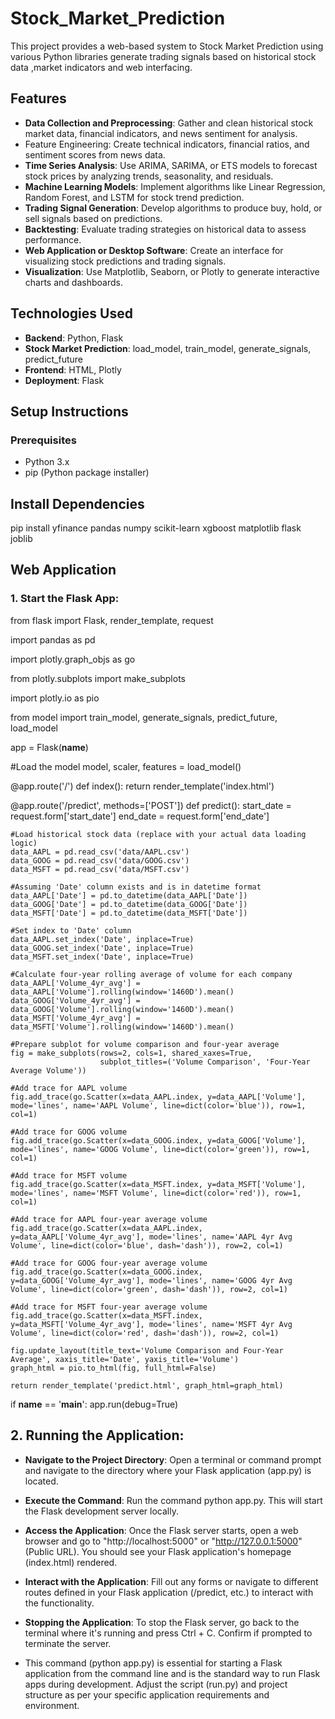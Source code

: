 # Stock_Market_Prediction


This project provides a web-based system to Stock Market Prediction using various Python libraries generate trading signals based on historical stock data ,market indicators and web interfacing.

## Features 
- __Data Collection and Preprocessing__: Gather and clean historical stock market data, financial indicators, and news sentiment for analysis. 
- Feature Engineering: Create technical indicators, financial ratios, and sentiment scores from news data. 
- __Time Series Analysis__: Use ARIMA, SARIMA, or ETS models to forecast stock prices by analyzing trends, seasonality, and residuals. 
- __Machine Learning Models__: Implement algorithms like Linear Regression, Random Forest, and LSTM for stock trend prediction. 
- __Trading Signal Generation__: Develop algorithms to produce buy, hold, or sell signals based on predictions.
- __Backtesting__: Evaluate trading strategies on historical data to assess performance.
- __Web Application or Desktop Software__: Create an interface for visualizing stock predictions and trading signals.
- __Visualization__: Use Matplotlib, Seaborn, or Plotly to generate interactive charts and dashboards. 

## Technologies Used
- __Backend__: Python, Flask
- __Stock Market Prediction__: load_model, train_model, generate_signals, predict_future
- __Frontend__: HTML, Plotly
- __Deployment__: Flask

## Setup Instructions
### Prerequisites
- Python 3.x
- pip (Python package installer)                      


## Install Dependencies
pip install yfinance pandas numpy scikit-learn xgboost matplotlib flask joblib

## Web Application

### 1. Start the Flask App:

from flask import Flask, render_template, request

import pandas as pd

import plotly.graph_objs as go

from plotly.subplots import make_subplots

import plotly.io as pio

from model import train_model, generate_signals, predict_future, load_model

app = Flask(__name__)

#Load the model
model, scaler, features = load_model()

@app.route('/')
def index():
    return render_template('index.html')

@app.route('/predict', methods=['POST'])
def predict():
    start_date = request.form['start_date']
    end_date = request.form['end_date']
    
    #Load historical stock data (replace with your actual data loading logic)
    data_AAPL = pd.read_csv('data/AAPL.csv')
    data_GOOG = pd.read_csv('data/GOOG.csv')
    data_MSFT = pd.read_csv('data/MSFT.csv')
    
    #Assuming 'Date' column exists and is in datetime format
    data_AAPL['Date'] = pd.to_datetime(data_AAPL['Date'])
    data_GOOG['Date'] = pd.to_datetime(data_GOOG['Date'])
    data_MSFT['Date'] = pd.to_datetime(data_MSFT['Date'])
    
    #Set index to 'Date' column
    data_AAPL.set_index('Date', inplace=True)
    data_GOOG.set_index('Date', inplace=True)
    data_MSFT.set_index('Date', inplace=True)
    
    #Calculate four-year rolling average of volume for each company
    data_AAPL['Volume_4yr_avg'] = data_AAPL['Volume'].rolling(window='1460D').mean()
    data_GOOG['Volume_4yr_avg'] = data_GOOG['Volume'].rolling(window='1460D').mean()
    data_MSFT['Volume_4yr_avg'] = data_MSFT['Volume'].rolling(window='1460D').mean()
    
    #Prepare subplot for volume comparison and four-year average
    fig = make_subplots(rows=2, cols=1, shared_xaxes=True, 
                        subplot_titles=('Volume Comparison', 'Four-Year Average Volume'))
    
    #Add trace for AAPL volume
    fig.add_trace(go.Scatter(x=data_AAPL.index, y=data_AAPL['Volume'], mode='lines', name='AAPL Volume', line=dict(color='blue')), row=1, col=1)
    
    #Add trace for GOOG volume
    fig.add_trace(go.Scatter(x=data_GOOG.index, y=data_GOOG['Volume'], mode='lines', name='GOOG Volume', line=dict(color='green')), row=1, col=1)
    
    #Add trace for MSFT volume
    fig.add_trace(go.Scatter(x=data_MSFT.index, y=data_MSFT['Volume'], mode='lines', name='MSFT Volume', line=dict(color='red')), row=1, col=1)
    
    #Add trace for AAPL four-year average volume
    fig.add_trace(go.Scatter(x=data_AAPL.index, y=data_AAPL['Volume_4yr_avg'], mode='lines', name='AAPL 4yr Avg Volume', line=dict(color='blue', dash='dash')), row=2, col=1)
    
    #Add trace for GOOG four-year average volume
    fig.add_trace(go.Scatter(x=data_GOOG.index, y=data_GOOG['Volume_4yr_avg'], mode='lines', name='GOOG 4yr Avg Volume', line=dict(color='green', dash='dash')), row=2, col=1)
    
    #Add trace for MSFT four-year average volume
    fig.add_trace(go.Scatter(x=data_MSFT.index, y=data_MSFT['Volume_4yr_avg'], mode='lines', name='MSFT 4yr Avg Volume', line=dict(color='red', dash='dash')), row=2, col=1)
    
    fig.update_layout(title_text='Volume Comparison and Four-Year Average', xaxis_title='Date', yaxis_title='Volume')
    graph_html = pio.to_html(fig, full_html=False)
    
    return render_template('predict.html', graph_html=graph_html)
if __name__ == '__main__':
    app.run(debug=True)

## 2. Running the Application:

- __Navigate to the Project Directory__: Open a terminal or command prompt and navigate to the directory where your Flask application (app.py) is located.

- __Execute the Command__: Run the command python app.py. This will start the Flask development server locally.

- __Access the Application__: Once the Flask server starts, open a web browser and go to "http://localhost:5000" or "http://127.0.0.1:5000" (Public URL). You should see your Flask application's homepage (index.html) rendered.

- __Interact with the Application__: Fill out any forms or navigate to different routes defined in your Flask application (/predict, etc.) to interact with the functionality.

- __Stopping the Application__: To stop the Flask server, go back to the terminal where it's running and press Ctrl + C. Confirm if prompted to terminate the server.

- This command (python app.py) is essential for starting a Flask application from the command line and is the standard way to run Flask apps during development. Adjust the script (run.py) and project structure as per your specific application requirements and environment.

